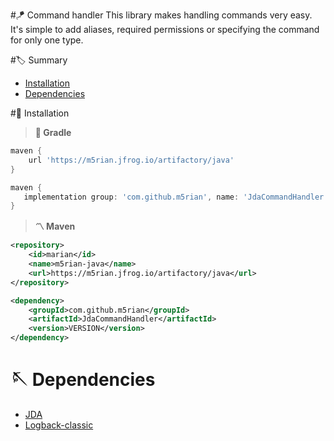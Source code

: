 #🪁 Command handler
This library makes handling commands very easy.  
It's simple to add aliases, required permissions or specifying the command for only one type.  

#🏷 Summary
* [Installation](#📀-Installation)
* [Dependencies](#🪡-Dependencies)

#📀 Installation
> **🐘 Gradle**
```gradle
maven {
    url 'https://m5rian.jfrog.io/artifactory/java'
}
```
```gradle
maven {
   implementation group: 'com.github.m5rian', name: 'JdaCommandHandler', version: 'VERSION'
}
```


> **〽 Maven**
```xml
<repository>
    <id>marian</id>
    <name>m5rian-java</name>
    <url>https://m5rian.jfrog.io/artifactory/java</url>
</repository>
```
```xml
<dependency>
    <groupId>com.github.m5rian</groupId>
    <artifactId>JdaCommandHandler</artifactId>
    <version>VERSION</version>
</dependency>
```

# 🪡 Dependencies
* [JDA](https://github.com/DV8FromTheWorld/JDA)
* [Logback-classic](http://logback.qos.ch/)